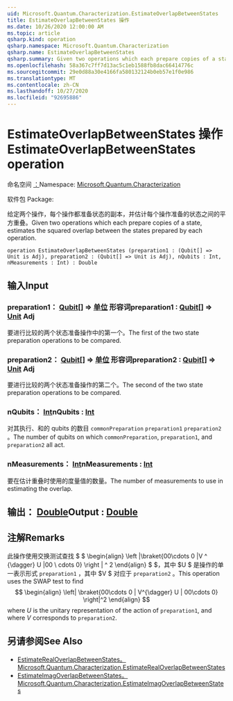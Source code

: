 ```yaml
---
uid: Microsoft.Quantum.Characterization.EstimateOverlapBetweenStates
title: EstimateOverlapBetweenStates 操作
ms.date: 10/26/2020 12:00:00 AM
ms.topic: article
qsharp.kind: operation
qsharp.namespace: Microsoft.Quantum.Characterization
qsharp.name: EstimateOverlapBetweenStates
qsharp.summary: Given two operations which each prepare copies of a state, estimates the squared overlap between the states prepared by each operation.
ms.openlocfilehash: 58a367c7ff7d13ac5c1eb1588fb8dac66414776c
ms.sourcegitcommit: 29e0d88a30e4166fa580132124b0eb57e1f0e986
ms.translationtype: MT
ms.contentlocale: zh-CN
ms.lasthandoff: 10/27/2020
ms.locfileid: "92695886"
---
```

# <a name="estimateoverlapbetweenstates-operation"></a><span data-ttu-id="d77be-102">EstimateOverlapBetweenStates 操作</span><span class="sxs-lookup"><span data-stu-id="d77be-102">EstimateOverlapBetweenStates operation</span></span>

<span data-ttu-id="d77be-103">命名空间 [：](xref:Microsoft.Quantum.Characterization)</span><span class="sxs-lookup"><span data-stu-id="d77be-103">Namespace: [Microsoft.Quantum.Characterization](xref:Microsoft.Quantum.Characterization)</span></span>

<span data-ttu-id="d77be-104">软件包 [](https://nuget.org/packages/)</span><span class="sxs-lookup"><span data-stu-id="d77be-104">Package: [](https://nuget.org/packages/)</span></span>


<span data-ttu-id="d77be-105">给定两个操作，每个操作都准备状态的副本，并估计每个操作准备的状态之间的平方重叠。</span><span class="sxs-lookup"><span data-stu-id="d77be-105">Given two operations which each prepare copies of a state, estimates the squared overlap between the states prepared by each operation.</span></span>

```qsharp
operation EstimateOverlapBetweenStates (preparation1 : (Qubit[] => Unit is Adj), preparation2 : (Qubit[] => Unit is Adj), nQubits : Int, nMeasurements : Int) : Double
```


## <a name="input"></a><span data-ttu-id="d77be-106">输入</span><span class="sxs-lookup"><span data-stu-id="d77be-106">Input</span></span>

### <a name="preparation1--qubit--unit-adj"></a><span data-ttu-id="d77be-107">preparation1： [Qubit](xref:microsoft.quantum.lang-ref.qubit)[] => [单位](xref:microsoft.quantum.lang-ref.unit) 形容词</span><span class="sxs-lookup"><span data-stu-id="d77be-107">preparation1 : [Qubit](xref:microsoft.quantum.lang-ref.qubit)[] => [Unit](xref:microsoft.quantum.lang-ref.unit) Adj</span></span>

<span data-ttu-id="d77be-108">要进行比较的两个状态准备操作中的第一个。</span><span class="sxs-lookup"><span data-stu-id="d77be-108">The first of the two state preparation operations to be compared.</span></span>


### <a name="preparation2--qubit--unit-adj"></a><span data-ttu-id="d77be-109">preparation2： [Qubit](xref:microsoft.quantum.lang-ref.qubit)[] => [单位](xref:microsoft.quantum.lang-ref.unit) 形容词</span><span class="sxs-lookup"><span data-stu-id="d77be-109">preparation2 : [Qubit](xref:microsoft.quantum.lang-ref.qubit)[] => [Unit](xref:microsoft.quantum.lang-ref.unit) Adj</span></span>

<span data-ttu-id="d77be-110">要进行比较的两个状态准备操作的第二个。</span><span class="sxs-lookup"><span data-stu-id="d77be-110">The second of the two state preparation operations to be compared.</span></span>


### <a name="nqubits--int"></a><span data-ttu-id="d77be-111">nQubits： [Int](xref:microsoft.quantum.lang-ref.int)</span><span class="sxs-lookup"><span data-stu-id="d77be-111">nQubits : [Int](xref:microsoft.quantum.lang-ref.int)</span></span>

<span data-ttu-id="d77be-112">对其执行、和的 qubits 的数目 `commonPreparation` `preparation1` `preparation2` 。</span><span class="sxs-lookup"><span data-stu-id="d77be-112">The number of qubits on which `commonPreparation`, `preparation1`, and `preparation2` all act.</span></span>


### <a name="nmeasurements--int"></a><span data-ttu-id="d77be-113">nMeasurements： [Int](xref:microsoft.quantum.lang-ref.int)</span><span class="sxs-lookup"><span data-stu-id="d77be-113">nMeasurements : [Int](xref:microsoft.quantum.lang-ref.int)</span></span>

<span data-ttu-id="d77be-114">要在估计重叠时使用的度量值的数量。</span><span class="sxs-lookup"><span data-stu-id="d77be-114">The number of measurements to use in estimating the overlap.</span></span>



## <a name="output--double"></a><span data-ttu-id="d77be-115">输出： [Double](xref:microsoft.quantum.lang-ref.double)</span><span class="sxs-lookup"><span data-stu-id="d77be-115">Output : [Double](xref:microsoft.quantum.lang-ref.double)</span></span>



## <a name="remarks"></a><span data-ttu-id="d77be-116">注解</span><span class="sxs-lookup"><span data-stu-id="d77be-116">Remarks</span></span>

<span data-ttu-id="d77be-117">此操作使用交换测试查找 $ $ \begin{align} \left |\braket{00\cdots 0 |V ^ {\dagger} U |00 \ cdots 0} \right | ^ 2 \end{align} $ $，其中 $U $ 是操作的单一表示形式 `preparation1` ，其中 $V $ 对应于 `preparation2` 。</span><span class="sxs-lookup"><span data-stu-id="d77be-117">This operation uses the SWAP test to find $$ \begin{align} \left| \braket{00\cdots 0 | V^{\dagger} U | 00\cdots 0} \right|^2 \end{align} $$ where $U$ is the unitary representation of the action of `preparation1`, and where $V$ corresponds to `preparation2`.</span></span>

## <a name="see-also"></a><span data-ttu-id="d77be-118">另请参阅</span><span class="sxs-lookup"><span data-stu-id="d77be-118">See Also</span></span>

- [<span data-ttu-id="d77be-119">EstimateRealOverlapBetweenStates。</span><span class="sxs-lookup"><span data-stu-id="d77be-119">Microsoft.Quantum.Characterization.EstimateRealOverlapBetweenStates</span></span>](xref:Microsoft.Quantum.Characterization.EstimateRealOverlapBetweenStates)
- [<span data-ttu-id="d77be-120">EstimateImagOverlapBetweenStates。</span><span class="sxs-lookup"><span data-stu-id="d77be-120">Microsoft.Quantum.Characterization.EstimateImagOverlapBetweenStates</span></span>](xref:Microsoft.Quantum.Characterization.EstimateImagOverlapBetweenStates)
